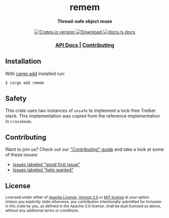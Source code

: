 <h1 align="center">remem</h1>
<div align="center">
 <strong>
   Thread-safe object reuse
 </strong>
</div>

<br />

<div align="center">
  <!-- Crates version -->
  <a href="https://crates.io/crates/remem">
    <img src="https://img.shields.io/crates/v/remem.svg?style=flat-square"
    alt="Crates.io version" />
  </a>
  <!-- Downloads -->
  <a href="https://crates.io/crates/remem">
    <img src="https://img.shields.io/crates/d/remem.svg?style=flat-square"
      alt="Download" />
  </a>
  <!-- docs.rs docs -->
  <a href="https://docs.rs/remem">
    <img src="https://img.shields.io/badge/docs-latest-blue.svg?style=flat-square"
      alt="docs.rs docs" />
  </a>
</div>

<div align="center">
  <h3>
    <a href="https://docs.rs/remem">
      API Docs
    </a>
    <span> | </span>
    <a href="https://github.com/rylev/remem/blob/master/.github/CONTRIBUTING.md">
      Contributing
    </a>
  </h3>
</div>

## Installation

With [cargo add](https://github.com/killercup/cargo-edit) installed run:

```sh
$ cargo add remem
```

## Safety
This crate uses two instances of `unsafe` to implement a lock-free Treiber
stack. This implementation was copied from the reference implementation in
`crossbeam`.

## Contributing
Want to join us? Check out our ["Contributing" guide][contributing] and take a
look at some of these issues:

- [Issues labeled "good first issue"][good-first-issue]
- [Issues labeled "help wanted"][help-wanted]

[contributing]: https://github.com/rylev/remem/blob/master.github/CONTRIBUTING.md
[good-first-issue]: https://github.com/rylev/remem/labels/good%20first%20issue
[help-wanted]: https://github.com/rylev/remem/labels/help%20wanted

## License

<sup>
Licensed under either of <a href="LICENSE-APACHE">Apache License, Version
2.0</a> or <a href="LICENSE-MIT">MIT license</a> at your option.
</sup>

<br/>

<sub>
Unless you explicitly state otherwise, any contribution intentionally submitted
for inclusion in this crate by you, as defined in the Apache-2.0 license, shall
be dual licensed as above, without any additional terms or conditions.
</sub>
